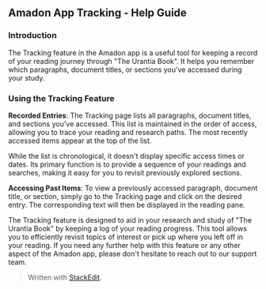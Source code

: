 ## Amadon App Tracking - Help Guide

### Introduction

The Tracking feature in the Amadon app is a useful tool for keeping a record of your reading journey through "The Urantia Book". It helps you remember which paragraphs, document titles, or sections you've accessed during your study.

### Using the Tracking Feature

**Recorded Entries**: The Tracking page lists all paragraphs, document titles, and sections you've accessed. This list is maintained in the order of access, allowing you to trace your reading and research paths. The most recently accessed items appear at the top of the list.

While the list is chronological, it doesn't display specific access times or dates. Its primary function is to provide a sequence of your readings and searches, making it easy for you to revisit previously explored sections.

**Accessing Past Items**: To view a previously accessed paragraph, document title, or section, simply go to the Tracking page and click on the desired entry. The corresponding text will then be displayed in the reading pane.

The Tracking feature is designed to aid in your research and study of "The Urantia Book" by keeping a log of your reading progress. This tool allows you to efficiently revisit topics of interest or pick up where you left off in your reading. If you need any further help with this feature or any other aspect of the Amadon app, please don't hesitate to reach out to our support team.


> Written with [StackEdit](https://stackedit.io/).
<!--stackedit_data:
eyJoaXN0b3J5IjpbLTg0MTkxODIyMiw3MzA5OTgxMTZdfQ==
-->